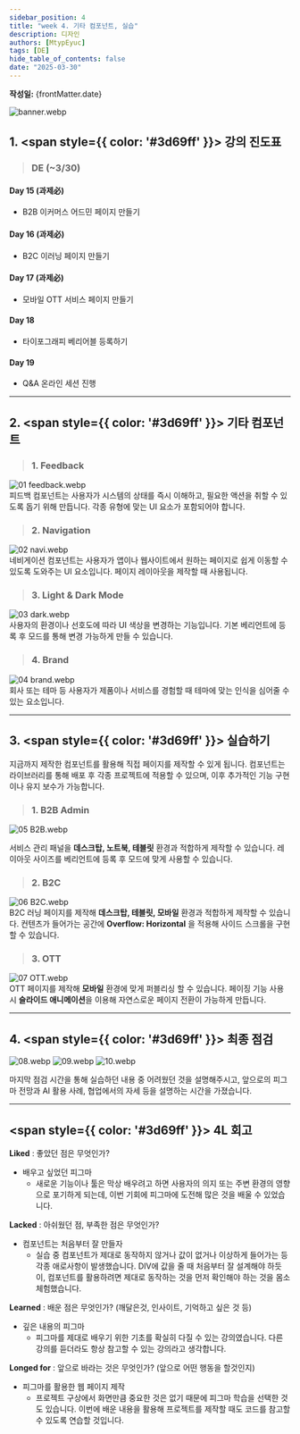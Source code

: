 ```yaml
---
sidebar_position: 4
title: "week 4. 기타 컴포넌트, 실습"
description: 디자인
authors: [MtypEyuc]
tags: [DE]
hide_table_of_contents: false
date: "2025-03-30"
---
```

**작성일:** {frontMatter.date}

![banner.webp](../../../static/img/DE%20-%20%ED%94%84%EB%A1%9C%EB%8D%95%ED%8A%B8%20%EB%94%94%EC%9E%90%EC%9D%B8%20Figma/banner.webp)

## 1. <span style={{ color: '#3d69ff' }}> 강의 진도표 </span>

>### DE (~3/30)
#### Day 15 (과제必)
- B2B 이커머스 어드민 페이지 만들기
#### Day 16 (과제必)
- B2C 이러닝 페이지 만들기
#### Day 17 (과제必)
- 모바일 OTT 서비스 페이지 만들기
#### Day 18
- 타이포그래피 베리어블 등록하기
#### Day 19
- Q&A 온라인 세션 진행

---

## 2. <span style={{ color: '#3d69ff' }}> 기타 컴포넌트 </span>

>### 1. Feedback
![01 feedback.webp](../../../static/img/DE%20-%20%ED%94%84%EB%A1%9C%EB%8D%95%ED%8A%B8%20%EB%94%94%EC%9E%90%EC%9D%B8%20Figma/04/01%20feedback.webp)   
피드백 컴포넌트는 사용자가 시스템의 상태를 즉시 이해하고, 필요한 액션을 취할 수 있도록 돕기 위해 만듭니다. 각종 유형에 맞는 UI 요소가 포함되어야 합니다.

>### 2. Navigation
![02 navi.webp](../../../static/img/DE%20-%20%ED%94%84%EB%A1%9C%EB%8D%95%ED%8A%B8%20%EB%94%94%EC%9E%90%EC%9D%B8%20Figma/04/02%20navi.webp)  
네비게이션 컴포넌트는 사용자가 앱이나 웹사이트에서 원하는 페이지로 쉽게 이동할 수 있도록 도와주는 UI 요소입니다. 페이지 레이아웃을 제작할 때 사용됩니다.

>### 3. Light & Dark Mode
![03 dark.webp](../../../static/img/DE%20-%20%ED%94%84%EB%A1%9C%EB%8D%95%ED%8A%B8%20%EB%94%94%EC%9E%90%EC%9D%B8%20Figma/04/03%20dark.webp)  
사용자의 환경이나 선호도에 따라 UI 색상을 변경하는 기능입니다. 기본 베리언트에 등록 후 모드를 통해 변경 가능하게 만들 수 있습니다.

>### 4. Brand
![04 brand.webp](../../../static/img/DE%20-%20%ED%94%84%EB%A1%9C%EB%8D%95%ED%8A%B8%20%EB%94%94%EC%9E%90%EC%9D%B8%20Figma/04/04%20brand.webp)  
회사 또는 테마 등 사용자가 제품이나 서비스를 경험할 때 테마에 맞는 인식을 심어줄 수 있는 요소입니다.

---
## 3. <span style={{ color: '#3d69ff' }}> 실습하기 </span>
지금까지 제작한 컴포넌트를 활용해 직접 페이지를 제작할 수 있게 됩니다. 컴포넌트는 라이브러리를 통해 배포 후 각종 프로젝트에 적용할 수 있으며, 이후 추가적인 기능 구현이나 유지 보수가 가능합니다.

>### 1. B2B Admin
![05 B2B.webp](../../../static/img/DE%20-%20%ED%94%84%EB%A1%9C%EB%8D%95%ED%8A%B8%20%EB%94%94%EC%9E%90%EC%9D%B8%20Figma/04/05%20B2B.webp)  

서비스 관리 패널을 **데스크탑, 노트북, 테블릿** 환경과 적합하게 제작할 수 있습니다. 레이아웃 사이즈를 베리언트에 등록 후 모드에 맞게 사용할 수 있습니다.

>### 2. B2C
![06 B2C.webp](../../../static/img/DE%20-%20%ED%94%84%EB%A1%9C%EB%8D%95%ED%8A%B8%20%EB%94%94%EC%9E%90%EC%9D%B8%20Figma/04/06%20B2C.webp)  
B2C 러닝 페이지를 제작해 **데스크탑, 테블릿, 모바일** 환경과 적합하게 제작할 수 있습니다. 컨텐츠가 들어가는 공간에 **Overflow: Horizontal** 을 적용해 사이드 스크롤을 구현할 수 있습니다.

>### 3. OTT
![07  OTT.webp](../../../static/img/DE%20-%20%ED%94%84%EB%A1%9C%EB%8D%95%ED%8A%B8%20%EB%94%94%EC%9E%90%EC%9D%B8%20Figma/04/07%20%20OTT.webp)  
OTT 페이지를 제작해 **모바일** 환경에 맞게 퍼블리싱 할 수 있습니다. 페이징 기능 사용 시 **슬라이드 애니메이션**을 이용해 자연스로운 페이지 전환이 가능하게 만듭니다.

---
## 4. <span style={{ color: '#3d69ff' }}> 최종 점검 </span>
![08.webp](../../../static/img/DE%20-%20%ED%94%84%EB%A1%9C%EB%8D%95%ED%8A%B8%20%EB%94%94%EC%9E%90%EC%9D%B8%20Figma/04/08.webp)
![09.webp](../../../static/img/DE%20-%20%ED%94%84%EB%A1%9C%EB%8D%95%ED%8A%B8%20%EB%94%94%EC%9E%90%EC%9D%B8%20Figma/04/09.webp)
![10.webp](../../../static/img/DE%20-%20%ED%94%84%EB%A1%9C%EB%8D%95%ED%8A%B8%20%EB%94%94%EC%9E%90%EC%9D%B8%20Figma/04/10.webp)

마지막 점검 시간을 통해 실습하던 내용 중 어려웠던 것을 설명해주시고, 앞으로의 피그마 전망과 AI 활용 사례, 협업에서의 자세 등을 설명하는 시간을 가졌습니다.


---

## <span style={{ color: '#3d69ff' }}> 4L 회고 </span>

**Liked** : 좋았던 점은 무엇인가?
- 배우고 싶었던 피그마
    - 새로운 기능이나 툴은 막상 배우려고 하면 사용자의 의지 또는 주변 환경의 영향으로 포기하게 되는데, 이번 기회에 피그마에 도전해 많은 것을 배울 수 있었습니다.

**Lacked** : 아쉬웠던 점, 부족한 점은 무엇인가?
- 컴포넌트는 처음부터 잘 만들자
    - 실습 중 컴포넌트가 제대로 동작하지 않거나 값이 없거나 이상하게 들어가는 등 각종 애로사항이 발생했습니다. DIV에 값을 줄 때 처음부터 잘 설계해야 하듯이, 컴포넌트를 활용하려면 제대로 동작하는 것을 먼저 확인해야 하는 것을 몸소 체험했습니다.

**Learned** : 배운 점은 무엇인가? (깨달은것, 인사이트, 기억하고 싶은 것 등)
- 깊은 내용의 피그마
    - 피그마를 제대로 배우기 위한 기초를 확실히 다질 수 있는 강의였습니다. 다른 강의를 듣더라도 항상 참고할 수 있는 강의라고 생각합니다.


**Longed for** : 앞으로 바라는 것은 무엇인가? (앞으로 어떤 행동을 할것인지)
- 피그마를 활용한 웹 페이지 제작
    - 프로젝트 구상에서 화면만큼 중요한 것은 없기 때문에 피그마 학습을 선택한 것도 있습니다. 이번에 배운 내용을 활용해 프로젝트를 제작할 때도 코드를 참고할 수 있도록 연습할 것입니다.